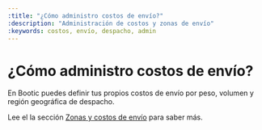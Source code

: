 ```yaml
---
:title: "¿Cómo administro costos de envío?"
:description: "Administración de costos y zonas de envío"
:keywords: costos, envío, despacho, admin
---
```

# ¿Cómo administro costos de envío?

En Bootic puedes definir tus propios costos de envío por peso, volumen y región geográfica de despacho.

Lee el la sección [Zonas y costos de envío](/es/administration/shipping_zones) para saber más.